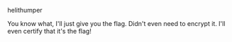 helithumper

You know what, I'll just give you the flag. Didn't even need to encrypt it. I'll even certify that it's the flag!
